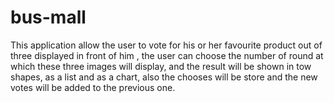 # bus-mall
This application allow the user to vote for his or her favourite product out of three displayed in front of him , the user can choose the number of round at which these three images will display, and the result will be shown in tow shapes, as a list and as a chart, also the chooses will be store and the new votes will be added to the previous one. 